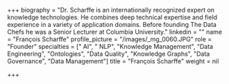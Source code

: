 +++
biography = "Dr. Scharffe is an internationally recognized expert on knowledge technologies. He combines deep technical expertise and field experience in a variety of application domains. Before founding The Data Chefs he was a Senior Lecturer at Columbia University."
linkedin = ""
name = "François Scharffe"
profile_picture = "/images/_mg_0060.JPG"
role = "Founder"
specialties = [" AI", " NLP", "Knowledge Management", "Data Engineering", "Ontologies", "Data Quality", "Knowledge Graphs", "Data Governance", "Data Management"]
title = "François Scharffe"
weight = nil

+++
